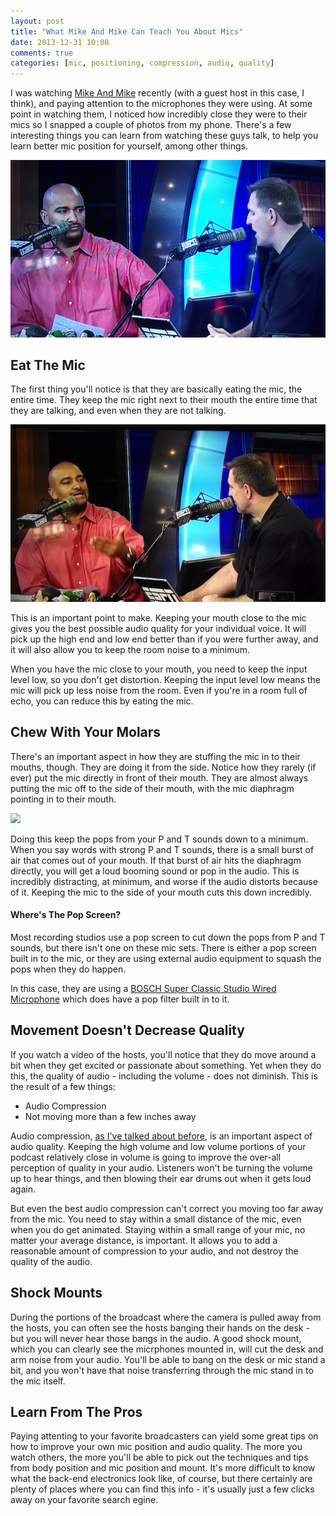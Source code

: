```yaml
---
layout: post
title: "What Mike And Mike Can Teach You About Mics"
date: 2013-12-31 10:08
comments: true
categories: [mic, positioning, compression, audio, quality]
---
```


I was watching [Mike And Mike](http://espn.go.com/espnradio/show?showId=mikeandmike) 
recently (with a guest host in this case, I think), and paying attention to 
the microphones they were using. At
some point in watching them, I noticed how incredibly close they were
to their mics so I snapped a couple of photos from my phone. There's a
few interesting things you can learn from watching these guys talk, to
help you learn better mic position for yourself, among other things.

![](/images/blog_posts/mike-and-mike.jpg)

<!-- more -->

## Eat The Mic

The first thing you'll notice is that they are basically eating the
mic, the entire time. They keep the mic right next to their mouth the
entire time that they are talking, and even when they are not talking.

![](/images/blog_posts/mike-and-mike-2.jpg)

This is an important point to make. Keeping your mouth close to the
mic gives you the best possible audio quality for your individual voice.
It will pick up the high end and low end better than if you were 
further away, and it will also allow you to keep the room noise to
a minimum. 

When you have the mic close to your mouth, you need to keep the input
level low, so you don't get distortion. Keeping the input level low
means the mic will pick up less noise from the room. Even if you're in
a room full of echo, you can reduce this by eating the mic.

## Chew With Your Molars

There's an important aspect in how they are stuffing the mic in to their
mouths, though. They are doing it from the side.
Notice how they rarely (if ever) put the mic directly in front of their
mouth. They are almost always putting the mic off to the side of their
mouth, with the mic diaphragm pointing in to their mouth.

![](/images/blog_posts/mike-and-mike-3.jpg)

Doing this keep the pops from your P and T sounds down to a minimum. When
you say words with strong P and T sounds, there is a small burst of air
that comes out of your mouth. If that burst of air hits the diaphragm
directly, you will get a loud booming sound or pop in the audio. This is
incredibly distracting, at minimum, and worse if the audio distorts because
of it. Keeping the mic to the side of your mouth cuts this down incredibly.


#### Where's The Pop Screen?

Most recording studios use a pop screen to cut down the pops from P and T
sounds, but there isn't one on these mic sets. There is either a pop screen
built in to the mic, or they are using external audio equipment to squash
the pops when they do happen. 

In this case, they are using a <a href="http://www.amazon.com/gp/product/B001NYVN6W/ref=as_li_ss_tl?ie=UTF8&camp=1789&creative=390957&creativeASIN=B001NYVN6W&linkCode=as2&tag=signalleaf-20">BOSCH Super Classic Studio Wired Microphone</a>
which does have a pop filter built in to it.

## Movement Doesn't Decrease Quality

If you watch a video of the hosts, you'll notice that they do move around
a bit when they get excited or passionate about something. Yet when they do
this, the quality of audio - including the volume - does not diminish. This
is the result of a few things:

* Audio Compression
* Not moving more than a few inches away

Audio compression, [as I've talked about before](http://blog.signalleaf.com/blog/2013/12/10/audio-vs-file-compression/), 
is an important aspect of
audio quality. Keeping the high volume and low volume portions of your
podcast relatively close in volume is going to improve the over-all perception
of quality in your audio. Listeners won't be turning the volume up to hear
things, and then blowing their ear drums out when it gets loud again.

But even the best audio compression can't correct you moving too far away
from the mic. You need to stay within a small distance of the mic, even when
you do get animated. Staying within a small range of your mic, no matter 
your average distance, is important. It allows you to add a reasonable 
amount of compression to your audio, and not destroy the quality of the audio.

## Shock Mounts

During the portions of the broadcast where the camera is pulled away from the
hosts, you can often see the hosts banging their hands on the desk - but you
will never hear those bangs in the audio. A good shock mount, which you can
clearly see the micrphones mounted in, will cut the desk and arm noise from
your audio. You'll be able to bang on the desk or mic stand a bit, and
you won't have that noise transferring through the mic stand in to the mic
itself. 

## Learn From The Pros

Paying attenting to your favorite broadcasters can yield some great tips on
how to improve your own mic position and audio quality. The more you watch others,
the more you'll be able to pick out the techniques and tips from body
position and mic position and mount. It's more difficult to know what the
back-end electronics look like, of course, but there certainly are plenty of
places where you can find this info - it's usually just a few clicks
 away on your favorite search egine.
